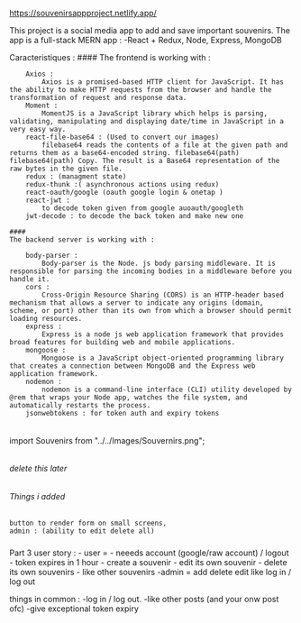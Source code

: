 https://souvenirsappproject.netlify.app/

This project is a social media app to add and save important souvenirs.
The app is a full-stack MERN app :
    -React + Redux, Node, Express, MongoDB

Caracteristiques : 
    ####
    The frontend is working with : 

        Axios : 
            Axios is a promised-based HTTP client for JavaScript. It has the ability to make HTTP requests from the browser and handle the transformation of request and response data.
        Moment : 
            MomentJS is a JavaScript library which helps is parsing, validating, manipulating and displaying date/time in JavaScript in a very easy way. 
        react-file-base64 : (Used to convert our images)
            filebase64 reads the contents of a file at the given path and returns them as a base64-encoded string. filebase64(path) filebase64(path) Copy. The result is a Base64 representation of the raw bytes in the given file.
        redux : (managment state)  
        redux-thunk :( asynchronous actions using redux)
        react-oauth/google (oauth google login & onetap )
        react-jwt : 
            to decode token given from google auoauth/googleth
        jwt-decode : to decode the back token and make new one

    ####
    The backend server is working with : 

        body-parser : 
            Body-parser is the Node. js body parsing middleware. It is responsible for parsing the incoming bodies in a middleware before you handle it.
        cors : 
            Cross-Origin Resource Sharing (CORS) is an HTTP-header based mechanism that allows a server to indicate any origins (domain, scheme, or port) other than its own from which a browser should permit loading resources.
        express : 
            Express is a node js web application framework that provides broad features for building web and mobile applications. 
        mongoose : 
            Mongoose is a JavaScript object-oriented programming library that creates a connection between MongoDB and the Express web application framework.
        nodemon :
            nodemon is a command-line interface (CLI) utility developed by @rem that wraps your Node app, watches the file system, and automatically restarts the process.
        jsonwebtokens : for token auth and expiry tokens




######
import Souvenirs from "../../Images/Souvernirs.png";
######
###### delete this later 

###### Things i added
    button to render form on small screens,
    admin : (ability to edit delete all)
    

###
Part 3 
user story : 
    - user = 
        - neeeds account (google/raw account) / logout 
        - token expires in 1 hour
            - create a souvenir 
            - edit its own souvenir
            - delete its own souvenirs
            - like other souvenirs 
    -admin = add delete edit like log in / log out 

things in common : 
    -log in / log out.
    -like other posts (and your onw post ofc)
    -give exceptional token expiry

